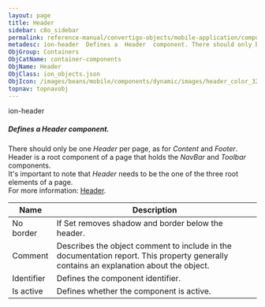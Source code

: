 ```yaml
---
layout: page
title: Header
sidebar: c8o_sidebar
permalink: reference-manual/convertigo-objects/mobile-application/components/container-components/header/
metadesc: ion-header  Defines a  Header  component. There should only be one  Header  per page, as for  Content  and  Footer . Header is a root component of a p
ObjGroup: Containers
ObjCatName: container-components
ObjName: Header
ObjClass: ion_objects.json
ObjIcon: /images/beans/mobile/components/dynamic/images/header_color_32x32.png
topnav: topnavobj
---
```

ion-header<br/>

##### Defines a <i>Header</i> component.<br/>
There should only be one <i>Header</i> per page, as for <i>Content</i> and <i>Footer</i>.<br/>
Header is a root component of a page that holds the <i>NavBar</i> and <i>Toolbar</i> components.<br/>
It's important to note that <i>Header</i> needs to be the one of the three root elements of a page.<br/>
For more information: <a href='https://ionicframework.com/docs/v3/api/components/toolbar/Header/' target='_blank'>Header</a>.

Name | Description 
--- | ---
No border | If Set removes shadow and border below the header.
Comment | Describes the object comment to include in the documentation report.  This property generally contains an explanation about the object. 
Identifier | Defines the component identifier.  
Is active | Defines whether the component is active. 

